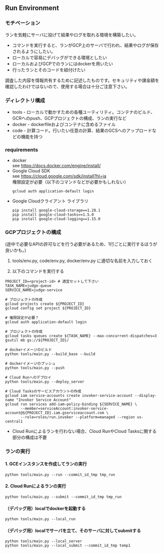 ## Run Environment

### モチベーション

ランを気軽にサーバに投げて結果やログを取れる環境を構築したい。

* コマンドを実行すると、ランがGCP上のサーバで行われ、結果やログが保存されるようにしたい。
* ローカルで容易にデバッグができる環境としたい
* ローカルおよびGCPでのランにはdockerを用いたい
* 行ったランとそのコードを紐付けたい

調査した内容を情報共有するために記述したものです。セキュリティや課金額を確認したわけではないので、使用する場合は十分ご注意下さい。

 
### ディレクトリ構成

* tools - ローカルで動かすための各種ユーティリティ。コンテナのビルド、GCRへのpush、GCPプロジェクトの構成、ランの実行など
* docker - dockerfileおよびコンテナに含めるファイル  
* code - 計算コード。行いたい任意の計算、結果のGCSへのアップロードなどの機能を持つ   

### requirements

* docker  
  see https://docs.docker.com/engine/install/
* Google Cloud SDK  
  see https://cloud.google.com/sdk/install?hl=ja  
  権限設定が必要（以下のコマンドなどが必要かもしれない）
  ```
  gcloud auth application-default login 
  ```
* Google Cloudクライアント ライブラリ
  ```
  pip install google-cloud-storage==1.28.1   
  pip install google-cloud-tasks==1.5.0
  pip install google-cloud-logging==1.15.0
  ```

### GCPプロジェクトの構成

(途中で必要なAPIの許可などを行う必要があるため、1行ごとに実行するほうが良いかも。)

1. tools/env.py, code/env.py, docker/env.py に適切な名前を入力しておく

2. 以下のコマンドを実行する
```
PROJECT_ID=<project-id> # 適宜セットして下さい
TASK_NAME=judge-queue
SERVICE_NAME=judge-service

# プロジェクトの作成
gcloud projects create ${PROJECT_ID} 
gcloud config set project ${PROJECT_ID} 

# 権限設定が必要？
gcloud auth application-default login 

# プロジェクトの作成
gcloud tasks queues create ${TASK_NAME} --max-concurrent-dispatches=3
gsutil mb gs://${PROJECT_ID}/

# dockerイメージのビルド
python tools/main.py --build_base --build

# dockerイメージのプッシュ
python tools/main.py --push 

# Cloud Runへのデプロイ
python tools/main.py --deploy_server

# Cloud Tasksのサービスアカウントの作成
gcloud iam service-accounts create invoker-service-account --display-name "Invoker Service Account"
gcloud run services add-iam-policy-binding ${SERVICE_NAME} \
       --member=serviceAccount:invoker-service-account@${PROJECT_ID}.iam.gserviceaccount.com \
       --role=roles/run.invoker --platform=managed --region us-central1
```

* Cloud Runによるランを行わない場合、Cloud RunやCloud Tasksに関する部分の構成は不要

### ランの実行

#### 1. GCEインスタンスを作成してランの実行
```
python tools/main.py --run --commit_id_tmp tmp_run
```

#### 2. Cloud Runによるランの実行
```
python tools/main.py --submit --commit_id_tmp tmp_run
```

#### （デバッグ用）localでdockerを起動する
```
python tools/main.py --local_run
```

#### （デバッグ用）localでサーバを立て、そのサーバに対してsubmitする
```
python tools/main.py --local_server
python tools/main.py --local_submit --commit_id_tmp temp1
```

